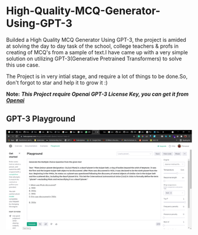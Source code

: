 # High-Quality-MCQ-Generator-Using-GPT-3

Builded a High Quality MCQ Generator Using GPT-3, the project is amided at solving the day to day task of the school, college teachers & profs in creating of MCQ's from a sample of text.I have came up with a very simple solution on utilizing GPT-3(Generative Pretrained Transformers) to solve this use case.

The Project is in very intial stage, and require a lot of things to be done.So, don't forgot to star and help it to grow it :)

**Note:** ***This Project require Openai GPT-3 License Key, you can get it from [Openai](https://beta.openai.com/)***

## GPT-3 Playground
<p align="center">
  <img src="assets/2021-11-25.png" />
</p>
